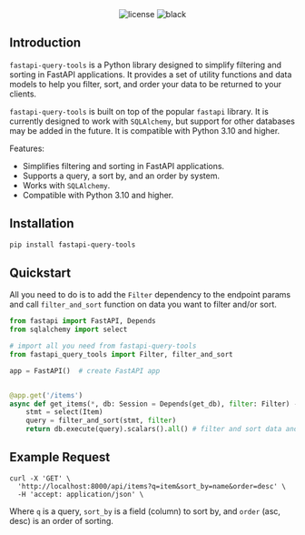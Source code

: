 <div align="center">
<img alt="license" src="https://img.shields.io/badge/License-MIT-lightgrey">
<img alt="black" src="https://img.shields.io/badge/code%20style-black-000000.svg">
</div>

## Introduction

`fastapi-query-tools` is a Python library designed to simplify filtering and sorting in FastAPI applications. 
It provides a set of utility functions and data models to help you filter, sort, and order your data to be returned to your clients.

`fastapi-query-tools` is built on top of the popular `fastapi` library. It is currently designed to work with `SQLAlchemy`, but support for other databases may be added in the future.
It is compatible with Python 3.10 and higher.

Features:
* Simplifies filtering and sorting in FastAPI applications.
* Supports a query, a sort by, and an order by system.
* Works with `SQLAlchemy`.
* Compatible with Python 3.10 and higher.

## Installation

```bash
pip install fastapi-query-tools
```

## Quickstart

All you need to do is to add the `Filter` dependency to the endpoint params and call `filter_and_sort` function
on data you want to filter and/or sort.

```py
from fastapi import FastAPI, Depends
from sqlalchemy import select

# import all you need from fastapi-query-tools
from fastapi_query_tools import Filter, filter_and_sort

app = FastAPI()  # create FastAPI app


@app.get('/items')
async def get_items(*, db: Session = Depends(get_db), filter: Filter) -> List[ItemOut]:
    stmt = select(Item)
    query = filter_and_sort(stmt, filter)
    return db.execute(query).scalars().all() # filter and sort data and return
```

## Example Request
    
```http
curl -X 'GET' \
  'http://localhost:8000/api/items?q=item&sort_by=name&order=desc' \
  -H 'accept: application/json' \
```

Where `q` is a query, `sort_by` is a field (column) to sort by, and `order` (asc, desc) is an order of sorting.
